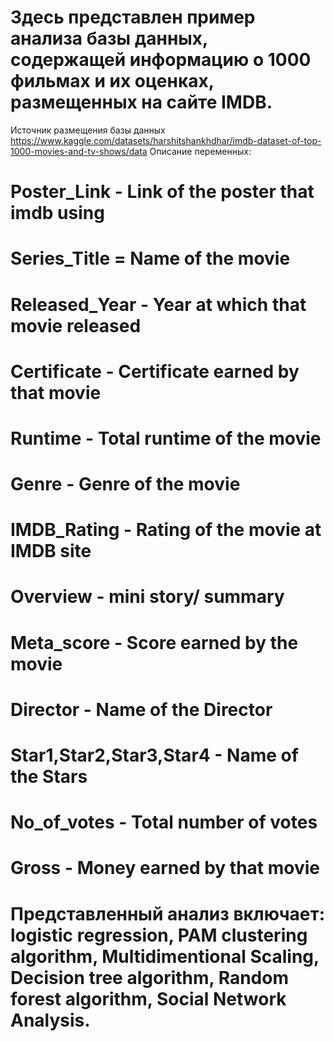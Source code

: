 # Здесь представлен пример анализа базы данных, содержащей информацию о 1000 фильмах и их оценках, размещенных на сайте IMDB. 
Источник размещения базы данных https://www.kaggle.com/datasets/harshitshankhdhar/imdb-dataset-of-top-1000-movies-and-tv-shows/data
Описание переменных:
# Poster_Link - Link of the poster that imdb using
# Series_Title = Name of the movie
# Released_Year - Year at which that movie released
# Certificate - Certificate earned by that movie
# Runtime - Total runtime of the movie
# Genre - Genre of the movie
# IMDB_Rating - Rating of the movie at IMDB site
# Overview - mini story/ summary
# Meta_score - Score earned by the movie
# Director - Name of the Director
# Star1,Star2,Star3,Star4 - Name of the Stars
# No_of_votes - Total number of votes
# Gross - Money earned by that movie
# Представленный анализ включает: logistic regression, PAM clustering algorithm, Multidimentional Scaling, Decision tree algorithm, Random forest algorithm, Social Network Analysis.
